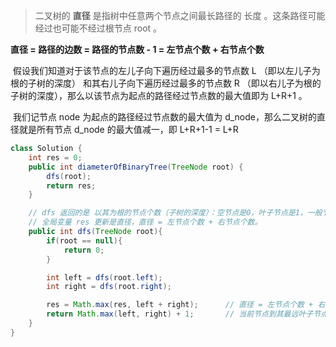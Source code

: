 > 二叉树的 **直径** 是指树中任意两个节点之间最长路径的 长度 。这条路径可能经过也可能不经过根节点 root 。



**直径 = 路径的边数 = 路径的节点数 - 1 = 左节点个数 + 右节点个数**

​	假设我们知道对于该节点的左儿子向下遍历经过最多的节点数 L （即以左儿子为根的子树的深度） 和其右儿子向下遍历经过最多的节点数 R （即以右儿子为根的子树的深度），那么以该节点为起点的路径经过节点数的最大值即为 L+R+1 。

​	我们记节点 node 为起点的路径经过节点数的最大值为 d_node，那么二叉树的直径就是所有节点 d_node 的最大值减一，即 L+R+1-1 = L+R

```java
class Solution {
    int res = 0;
    public int diameterOfBinaryTree(TreeNode root) {
        dfs(root);
        return res;
    }

    // dfs 返回的是 以其为根的节点个数（子树的深度）：空节点是0，叶子节点是1，一般节点是max(左,右) + 自身1.
    // 全局变量 res 更新是直径，直径 = 左节点个数 + 右节点个数。
    public int dfs(TreeNode root){
        if(root == null){
            return 0;
        }

        int left = dfs(root.left);
        int right = dfs(root.right);

        res = Math.max(res, left + right);		// 直径 = 左节点个数 + 右节点个数
        return Math.max(left, right) + 1;		// 当前节点到其最远叶子节点的路径的节点个数
    }
}
```

